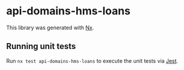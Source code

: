 # api-domains-hms-loans

This library was generated with [Nx](https://nx.dev).

## Running unit tests

Run `nx test api-domains-hms-loans` to execute the unit tests via [Jest](https://jestjs.io).
